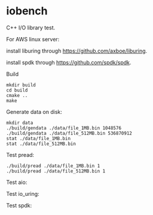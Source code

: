 # iobench
C++ I/O library test.

For AWS linux server:

install liburing through https://github.com/axboe/liburing.

install spdk through https://github.com/spdk/spdk.

Build
```
mkdir build
cd build
cmake ..
make
```


Generate data on disk:

```
mkdir data
./build/gendata ./data/file_1MB.bin 1048576
./build/gendata ./data/file_512MB.bin 536870912
stat ./data/file_1MB.bin
stat ./data/file_512MB.bin
```

Test pread:
```
./build/pread ./data/file_1MB.bin 1
./build/pread ./data/file_512MB.bin 1
```


Test aio:


Test io_uring:


Test spdk:

